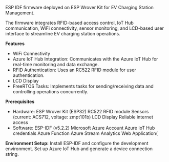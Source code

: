 ESP IDF firmware deployed on ESP Wrover Kit for EV Charging Station Management.

The firmware integrates RFID-based access control, IoT Hub communication, WiFi connectivity, sensor monitoring, and LCD-based user interface to streamline EV charging station operations.

**Features**
- WiFi Connectivity
- Azure IoT Hub Integration:
Communicates with the Azure IoT Hub for real-time monitoring and data exchange.
- RFID Authentication:
Uses an RC522 RFID module for user authentication.
- LCD Display
- FreeRTOS Tasks:
Implements tasks for sending/receiving data and controlling operations concurrently.

**Prerequisites**

- Hardware:
  ESP Wrover Kit (ESP32)
  RC522 RFID module
  Sensors (current: ACS712, voltage: zmpt101b)
  LCD Display
  Reliable internet access
- Software:
  ESP-IDF (v5.2.2)
  Microsoft Azure Account
  Azure IoT Hub credentials
  Azure Function
  Azure Stream Analytics
  Web Application( 
  

**Environment Setup:**
Install ESP-IDF and configure the development environment.
Set up Azure IoT Hub and generate a device connection string.

